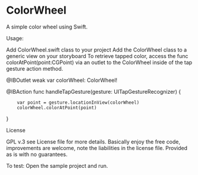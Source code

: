 # ColorWheel

A simple color wheel using Swift.  

Usage:

Add ColorWheel.swift class to your project
Add the ColorWheel class to a generic view on your storyboard
To retrieve tapped color, access the func colorAtPoint(point:CGPoint) via an outlet to the ColorWheel inside of the tap gesture action method.


@IBOutlet weak var colorWheel: ColorWheel!
 
@IBAction func handleTapGesture(gesture: UITapGestureRecognizer) {
        
        var point = gesture.locationInView(colorWheel)
        colorWheel.colorAtPoint(point)
}

License

GPL v.3 see License file for more details. Basically enjoy the free code, improvements are welcome, note the liabilities in the license file. Provided as is with no guarantees.





To test:
Open the sample project and run.
